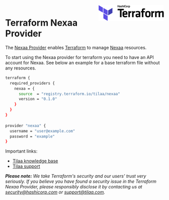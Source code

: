 <!-- markdownlint-disable first-line-h1 no-inline-html -->
<a href="https://terraform.io">
  <picture>
    <source media="(prefers-color-scheme: dark)" srcset=".github/terraform_logo_dark.svg">
    <source media="(prefers-color-scheme: light)" srcset=".github/terraform_logo_light.svg">
    <img src=".github/terraform_logo_light.svg" alt="Terraform logo" title="Terraform" align="right" height="50">
  </picture>
</a>

# Terraform Nexaa Provider

<!-- [![Forums][discuss-badge]][discuss]

[discuss-badge]: https://img.shields.io/badge/discuss-terraform--aws-623CE4.svg?style=flat
[discuss]: https://discuss.hashicorp.com/c/terraform-providers/tf-aws/ -->

The [Nexaa Provider]() enables [Terraform](https://terraform.io) to manage [Nexaa](cloud.tilaa.com) resources.

To start using the Nexaa provider for terraform you need to have an API account for Nexaa. See below an example for a base terraform file without any resources.

```bash
terraform {
  required_providers {
    nexaa = {
      source  = "registry.terraform.io/tilaa/nexaa"
      version = "0.1.0"
    }
  }
}

provider "nexaa" {
  username = "user@example.com"
  password = "example"
}
```


Important links:
- [Tilaa knowledge base](https://support.tilaa.com)
- [Tilaa support](https://tilaa.com/support)

_**Please note:** We take Terraform's security and our users' trust very seriously. If you believe you have found a security issue in the Terraform Nexaa Provider, please responsibly disclose it by contacting us at security@hashicorp.com or support@tilaa.com._
